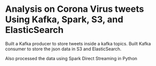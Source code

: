 # Analysis on Corona Virus tweets Using Kafka, Spark, S3, and ElasticSearch

Built a Kafka producer to store tweets inside a kafka topics. Built Kafka consumer to store the json data in S3 and ElasticSearch.

Also processed the data using Spark Direct Streaming in Python
